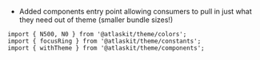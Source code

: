 - Added components entry point allowing consumers to pull in just what they need out of theme (smaller bundle sizes!)

```
import { N500, N0 } from '@atlaskit/theme/colors';
import { focusRing } from '@atlaskit/theme/constants';
import { withTheme } from '@atlaskit/theme/components'; 
```